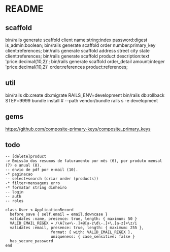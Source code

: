 # README

## scaffold
bin/rails generate scaffold client name:string:index password:digest is_admin:boolean;
bin/rails generate scaffold order number:primary_key client:references;
bin/rails generate scaffold address street city state client:references;
bin/rails generate scaffold product description:text 'price:decimal{10,2}';
bin/rails generate scaffold order_detail amount:integer 'price:decimal{10,2}' order:references product:references;

## util
bin/rails db:create db:migrate RAILS_ENV=development
bin/rails db:rollback STEP=9999
bundle install # --path vendor/bundle
rails s -e development

## gems
https://github.com/composite-primary-keys/composite_primary_keys




## todo
```
-- [delete]product
-> Emissão dos resumos de faturamento por mês (6), por produto mensal (7) e anual (8).
-- envio de pdf por e-mail (10).
-* paginacao
-- select+search (criar order (products))
-* filter+mensagens erro
-* formatar string dinheiro
-- login
-- auth
-- roles
```


  ```
  class User < ApplicationRecord
    before_save { self.email = email.downcase }
    validates :name, presence: true, length: { maximum: 50 }
    VALID_EMAIL_REGEX = /\A[\w+\-.]+@[a-z\d\-.]+\.[a-z]+\z/i
    validates :email, presence: true, length: { maximum: 255 },
                      format: { with: VALID_EMAIL_REGEX },
                      uniqueness: { case_sensitive: false }
    has_secure_password
  end
  ```


